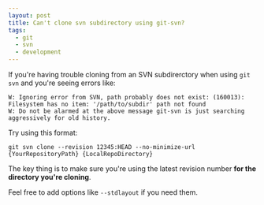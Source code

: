 ```yaml
---
layout: post
title: Can't clone svn subdirectory using git-svn?
tags:
  - git
  - svn
  - development
---
```

If you're having trouble cloning from an SVN subdirerctory when using `git svn` and you're seeing errors like:

    W: Ignoring error from SVN, path probably does not exist: (160013):
    Filesystem has no item: '/path/to/subdir' path not found
    W: Do not be alarmed at the above message git-svn is just searching
    aggressively for old history.

Try using this format:

    git svn clone --revision 12345:HEAD --no-minimize-url {YourRepositoryPath} {LocalRepoDirectory}

The key thing is to make sure you're using the latest revision number **for the directory you're cloning**.

Feel free to add options like `--stdlayout` if you need them.
